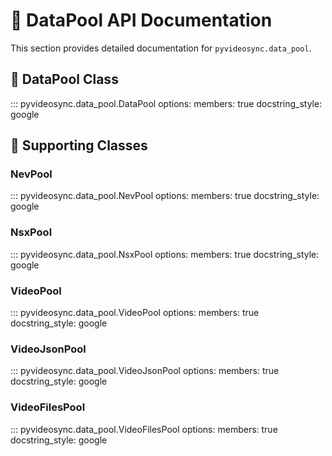 # 📄 DataPool API Documentation

This section provides detailed documentation for `pyvideosync.data_pool`.

## **📌 DataPool Class**
::: pyvideosync.data_pool.DataPool
    options:
      members: true
      docstring_style: google

## **📌 Supporting Classes**
### **NevPool**
::: pyvideosync.data_pool.NevPool
    options:
      members: true
      docstring_style: google

### **NsxPool**
::: pyvideosync.data_pool.NsxPool
    options:
      members: true
      docstring_style: google

### **VideoPool**
::: pyvideosync.data_pool.VideoPool
    options:
      members: true
      docstring_style: google

### **VideoJsonPool**
::: pyvideosync.data_pool.VideoJsonPool
    options:
      members: true
      docstring_style: google

### **VideoFilesPool**
::: pyvideosync.data_pool.VideoFilesPool
    options:
      members: true
      docstring_style: google
